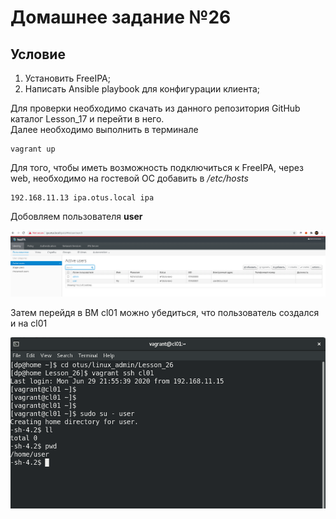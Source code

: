 # Домашнее задание №26
## Условие

1. Установить FreeIPA;  
2. Написать Ansible playbook для конфигурации клиента;  

Для проверки необходимо скачать из данного репозитория GitHub каталог Lesson_17 и перейти в него.  
Далее необходимо выполнить в терминале  

	vagrant up

Для того, чтобы иметь возможность подключиться к FreeIPA, через web, необходимо на гостевой ОС добавить в */etc/hosts*

    192.168.11.13 ipa.otus.local ipa

Добовляем пользователя **user**

![FreeIPA](https://github.com/parshyn-dima/screens/blob/master/Lesson26/FreeIPA.png)

Затем перейдя в ВМ cl01 можно убедиться, что пользователь создался и на cl01

![Client](https://github.com/parshyn-dima/screens/blob/master/Lesson26/Client.png)